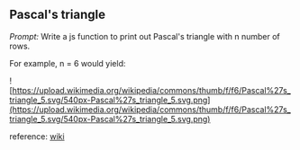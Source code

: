 ## Pascal's triangle

*Prompt:* Write a js function to print out Pascal's triangle with n number of rows.

For example, n = 6 would yield:

![https://upload.wikimedia.org/wikipedia/commons/thumb/f/f6/Pascal%27s_triangle_5.svg/540px-Pascal%27s_triangle_5.svg.png](https://upload.wikimedia.org/wikipedia/commons/thumb/f/f6/Pascal%27s_triangle_5.svg/540px-Pascal%27s_triangle_5.svg.png)

reference:
[wiki](https://en.wikipedia.org/wiki/Pascal%27s_triangle)

